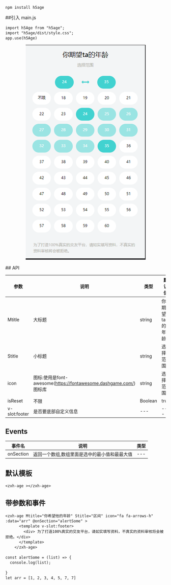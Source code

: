 ```
npm install h5age
```
##引入 main.js
```
import h5Age from "h5age";
import "h5age/dist/style.css";
app.use(h5Age)
```
<p align="center">
 <img src="https://github.com/11477872997/h5age/blob/main/public/bg.png" alt="npm version" />
</p>
## API

| 参数| 说明 |类型|默认值|
| --- | --- |--- |--- |
| Mtitle |大标题|string |你期望ta的年龄 |
| Stitle |小标题|string |选择范围 |
| icon |图标:使用是font-awesome(https://fontawesome.dashgame.com/) 图标库 |string |选择范围 |fa fa-arrows-h
| isReset |不限|Boolean |true |
| v-slot:footer | 是否要底部自定义信息|--- |--- |



## Events

| 事件名| 说明 |类型|
| --- | --- |--- |
| onSection | 返回一个数组,数组里面是选中的最小值和最最大值|--- |

## 默认模板
```
<zxh-age ></zxh-age>
```
## 带参数和事件
```
<zxh-age Mtitle="你希望他的年龄" Stitle="区间" icon="fa fa-arrows-h" :data="arr" @onSection="alertSome" >
      <template v-slot:footer>
        <div> 为了打造100%真实的交友平台，请如实填写资料，不真实的资料审核将会被拒绝。</div>
      </template>
    </zxh-age> 

const alertSome = (list) => {
  console.log(list);

}
let arr = [1, 2, 3, 4, 5, 7, 7]
```